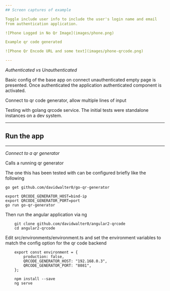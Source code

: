 ```yaml
---
## Screen captures of example

Toggle include user info to include the user's login name and email
from authentication application.

![Phone Logged in No Qr Image](images/phone.png)

Example qr code generated

![Phone Qr Encode URL and some text](images/phone-qrcode.png)

--- 
```

*Authenticated vs Unauthenticated*

Basic config of the base app on connect unauthenticated empty page is
presented. Once authenticated the application authenticated component
is activated.

Connect to qr code generator, allow multiple lines of input

Testing with golang qrcode service. The initial tests were standalone
instances on a dev system.

---
## Run the app

---
*Connect to a qr generator*


Calls a running qr generator

The one this has been tested with can be configured briefly like the following

```
go get github.com/davidwalter0/go-qr-generator

export QRCODE_GENERATOR_HOST=bind-ip
export QRCODE_GENERATOR_PORT=port
go run go-qr-generator

```

Then run the angular application via ng

```
    git clone github.com/davidwalter0/angular2-qrcode
    cd angular2-qrcode
```


Edit src/environments/environment.ts and set the environment variables
to match the config option for the qr code backend

```
    export const environment = {
        production: false,
        QRCODE_GENERATOR_HOST: "192.168.0.3",
        QRCODE_GENERATOR_PORT: "8081",
    };
```

```
    npm install --save
    ng serve 
```

